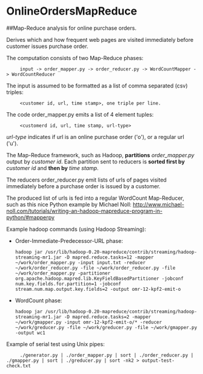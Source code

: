 # OnlineOrdersMapReduce
##Map-Reduce analysis for online purchase orders.

Derives which and how frequent web pages are visited immediately before customer issues purchase order.

The computation consists of two Map-Reduce phases:

         input -> order_mapper.py -> order_reducer.py -> WordCountMapper -> WordCountReducer

The input is assumed to be formatted as a list of comma separated (csv) triples: 
         
         <customer id, url, time stamp>, one triple per line.

The code order_mapper.py emits a list of 4 element tuples: 

         <customerd id, url, time stamp, url-type>
   *url-type* indicates if url is an online purchase order ('o'), or a regular url ('u').
   
The Map-Reduce framework, such as Hadoop, **partitions** *order_mapper.py* output by *customer id*. Each partition sent to reducers is **sorted first by** *customer id* and **then by** *time stamp*.

The reducers order_reducer.py emit lists of urls of pages visited immediately before a purchase order is issued by a customer.

The produced list of urls is fed into a regular WordCount Map-Reducer, such as this nice Python example by Michael Noll: http://www.michael-noll.com/tutorials/writing-an-hadoop-mapreduce-program-in-python/#mapperpy

Example hadoop commands (using Hadoop Streaming):
   - Order-Immediate-Predecessor-URL phase: 
   
         hadoop jar /usr/lib/hadoop-0.20-mapreduce/contrib/streaming/hadoop-streaming-mr1.jar -D mapred.reduce.tasks=12 -mapper ~/work/order_mapper.py -input input.txt -reducer ~/work/order_reducer.py -file ~/work/order_reducer.py -file ~/work/order_mapper.py -partitioner org.apache.hadoop.mapred.lib.KeyFieldBasedPartitioner -jobconf num.key.fields.for.partition=1 -jobconf stream.num.map.output.key.fields=2 -output omr-12-kpf2-emit-o

   - WordCount phase: 
   
         hadoop jar /usr/lib/hadoop-0.20-mapreduce/contrib/streaming/hadoop-streaming-mr1.jar -D mapred.reduce.tasks=2 -mapper ~/work/gmapper.py -input omr-12-kpf2-emit-o/* -reducer ~/work/greducer.py -file ~/work/greducer.py -file ~/work/gmapper.py -output wc1

Example of serial test using Unix pipes:

         ./generator.py | ./order_mapper.py | sort | ./order_reducer.py | ./gmapper.py | sort | ./greducer.py | sort -nk2 > output-test-check.txt


